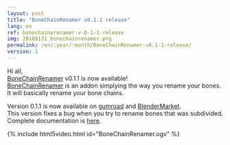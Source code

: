 ```yaml
---
layout: post
title: "BoneChainRenamer v0.1.1 release"
lang: en
ref: bonechainerenamer-v-0-1-1-release
img: 20180131_bonechainrenamer.png
permalink: /en/:year/:month/BoneChainRenamer-v0.1-1-release/
version: 1
---
```


Hi all,  
[BoneChainRenamer][1] v0.1.1 is now available!  
[BoneChainRenamer][1] is an addon simplying the way you rename your bones.  
It will basically rename your bone chains.

Version 0.1.1 is now available on [gumroad][2] and [BlenderMarket][3].  
This version fixes a bug when you try to rename bones that was subdivided.  
Complete documentation is [here][1].

{% include html5video.html id="BoneChainRenamer.ogv" %}

[1]: {{site.base_url}}/en/tools/BoneChainRenamer/
[2]: https://gumroad.com/l/bonechainrenamer
[3]: https://blendermarket.com/products/bonechainrenamer
